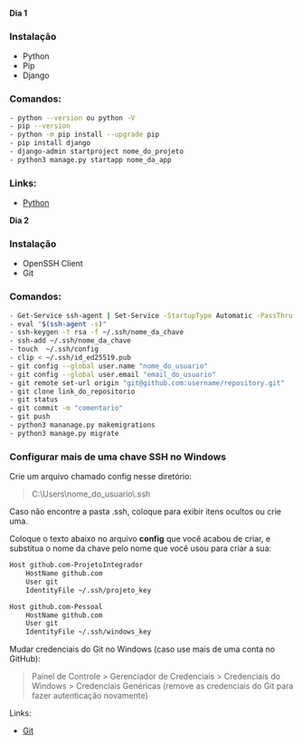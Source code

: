 **Dia 1**

### Instalação
- Python
- Pip
- Django

### Comandos:
```bash
- python --version ou python -V
- pip --version
- python -m pip install --upgrade pip
- pip install django
- django-admin startproject nome_do_projeto
- python3 manage.py startapp nome_da_app
```

### Links:
- [Python](https://www.python.org/downloads/)

**Dia 2**

### Instalação
- OpenSSH Client
- Git

### Comandos:
```bash
- Get-Service ssh-agent | Set-Service -StartupType Automatic -PassThru | Start-Service # PowerShell
- eval "$(ssh-agent -s)"
- ssh-keygen -t rsa -f ~/.ssh/nome_da_chave
- ssh-add ~/.ssh/nome_da_chave
- touch  ~/.ssh/config
- clip < ~/.ssh/id_ed25519.pub
- git config --global user.name "nome_do_usuario"
- git config --global user.email "email_do_usuario"
- git remote set-url origin "git@github.com:username/repository.git"
- git clone link_do_repositorio
- git status
- git commit -m "comentario"
- git push
- python3 mananage.py makemigrations
- python3 manage.py migrate
```
### Configurar mais de uma chave SSH no Windows

Crie um arquivo chamado config nesse diretório:

> C:\Users\nome_do_usuario\\.ssh

Caso não encontre a pasta .ssh, coloque para exibir itens ocultos ou crie uma.

Coloque o texto abaixo no arquivo **config** que você acabou de criar, e substitua o nome da chave pelo nome que você usou para criar a sua:
```sh
Host github.com-ProjetoIntegrador
	HostName github.com
	User git
	IdentityFile ~/.ssh/projeto_key

Host github.com-Pessoal
	HostName github.com
	User git
	IdentityFile ~/.ssh/windows_key
```
Mudar credenciais do Git no Windows (caso use mais de uma conta no GitHub):
> Painel de Controle > Gerenciador de Credenciais > Credenciais do Windows > Credenciais Genéricas (remove as credenciais do Git para fazer autenticação novamente)

Links:
- [Git](https://git-scm.com/downloads)